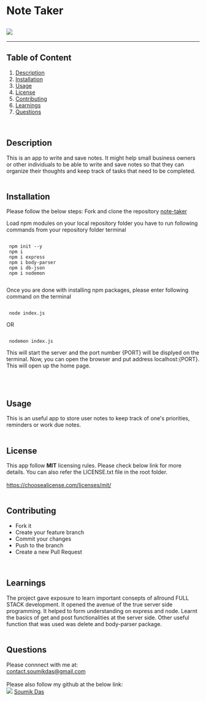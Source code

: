 # Note Taker     
  ## ![](https://img.shields.io/badge/license-MIT-yellowgreen)
<hr>  

  ## Table of Content
   1. [Description](#Description)
   2. [Installation](#Installation)
   3. [Usage](#Usage)
   4. [License](#License)
   5. [Contributing](#Contributing)
   6. [Learnings](#Learnings)
   7. [Questions](#Questions)  
   <br>

  ## Description <br>
  This is an app to write and save notes.
It might help small business owners or other individuals
to be able to write and save notes so that they can organize 
their thoughts and keep track of tasks that need to be completed.
<br>
  <br>

  ## Installation <br>
  Please follow the below steps:
Fork and clone the repository [note-taker](https://github.com/dassoumik/note-taker)

Load npm modules on your local repository folder you have to run following commands from your repository folder terminal

```node

 npm init --y
 npm i
 npm i express
 npm i body-parser
 npm i db-json
 npm i nodemon
 
```
Once you are done with installing npm packages, please enter following command on the terminal

```node

 node index.js

```
   OR

```node

 nodemon index.js

```

This will start the server and the port number {PORT} will be displyed on the terminal.
Now, you can open the browser and put address localhost:{PORT}.
This will open up the home page.

 <br>
  <br>

  ## Usage <br>
  This is an useful app to store user notes
to keep track of one's priorities, reminders or work due notes.
 <br>
  <br>

  ## License <br>
  This app follow **MIT** licensing rules. Please check below link for more details.
  You can also refer the LICENSE.txt file in the root folder. <br> <br>
  https://choosealicense.com/licenses/mit/ <br>
  <br>

  ## Contributing <br>
   - Fork it
 - Create your feature branch
 - Commit your changes
 - Push to the branch
 - Create a new Pull Request <br>
  <br>

  ## Learnings <br>
  The project gave exposure to learn important consepts 
of allround FULL STACK development. It opened the avenue of the true server side 
programming. It helped to form understanding on express and node.
Learnt the basics of get and post functionalities at the server side.
Other useful function that was used was delete and body-parser package. <br>
  <br>

  ## Questions <br>
  Please connnect with me at: <br> contact.soumikdas@gmail.com <br> <br>
  Please also follow my github at the below link: <br>
 ![](https://img.shields.io/github/followers/dassoumik?style=social)     [Soumik Das](https://github.com/dassoumik)  

